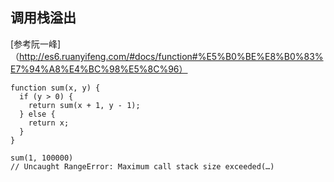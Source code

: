 ## 调用栈溢出
[参考阮一峰]（http://es6.ruanyifeng.com/#docs/function#%E5%B0%BE%E8%B0%83%E7%94%A8%E4%BC%98%E5%8C%96）
```
function sum(x, y) {
  if (y > 0) {
    return sum(x + 1, y - 1);
  } else {
    return x;
  }
}

sum(1, 100000)
// Uncaught RangeError: Maximum call stack size exceeded(…)
```